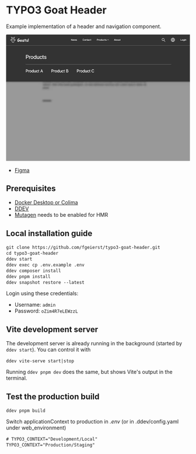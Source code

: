 # TYPO3 Goat Header

Example implementation of a header and navigation component.

<img src="screenshot.webp" width="600" alt="Screenshot of the opened navigation menu" />

- [Figma](https://www.figma.com/file/K0TmeMfaSVa7Uo7fBTUkJs/Navigation-Pattern?node-id=4:1173&mode=dev)


## Prerequisites

- [Docker Desktop or Colima](https://ddev.readthedocs.io/en/latest/users/install/docker-installation/)
- [DDEV](https://ddev.readthedocs.io/en/latest/)
- [Mutagen](https://ddev.readthedocs.io/en/latest/users/install/performance/#mutagen) needs to be enabled for HMR


## Local installation guide

	git clone https://github.com/fgeierst/typo3-goat-header.git
	cd typo3-goat-header
	ddev start
	ddev exec cp .env.example .env
	ddev composer install
    ddev pnpm install
	ddev snapshot restore --latest

Login using these credentials:

- Username: `admin`
- Password: `oZim4R7eLEWzzL`

## Vite development server

The development server is already running in the background (started by `ddev start`). You can control it with

	ddev vite-serve start|stop

Running `ddev pnpm dev` does the same, but shows Vite's output in the terminal.


## Test the production build

	ddev pnpm build

Switch applicationContext to production in _.env_ (or in .ddev/config.yaml under web_environment)

	# TYPO3_CONTEXT="Development/Local"
	TYPO3_CONTEXT="Production/Staging"
